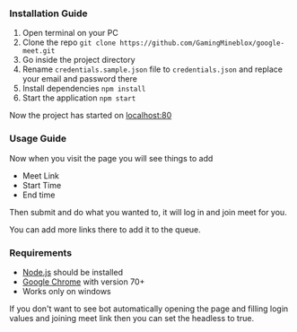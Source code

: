 ### Installation Guide
1. Open terminal on your PC
2. Clone the repo `git clone https://github.com/GamingMineblox/google-meet.git`
3. Go inside the project directory
4. Rename `credentials.sample.json` file to `credentials.json` and replace your email and password there
5. Install dependencies `npm install`
6. Start the application `npm start`

Now the project has started on [localhost:80](http://localhost:80)

### Usage Guide
Now when you visit the page you will see things to add 
- Meet Link
- Start Time
- End time 

Then submit and do what you wanted to, it will log in and join meet for you. 

You can add more links there to add it to the queue.


### Requirements
- [Node.js](https://nodejs.org/en/download/) should be installed
- [Google Chrome](https://www.google.com/intl/en_in/chrome/) with version 70+
- Works only on windows

If you don't want to see bot automatically opening the page and filling login values and joining meet link then you can set the headless to true.
